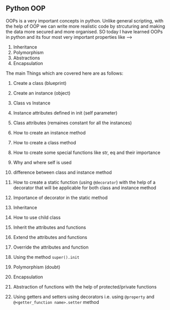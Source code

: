 ## Python OOP
OOPs is a very important concepts in python. Unlike general scripting, with the help of OOP we can write more realistic code by strcuturing and 
making the data more secured and more organised. SO today I have learned OOPs in python and its four most very important properties like -->

1. Inheritance
2. Polymorphism
3. Abstractions
4. Encapsulation

The main Things which are covered here are as follows:
1.  Create a class (blueprint)
2.  Create an instance (object)
3.  Class vs Instance
4.  Instance attributes defined in init (self parameter)
5.  Class attributes (remaines constant for all the instances)

6.  How to create an instance method
7.  How to create a class method
8.  How to create some special functions like str, eq and their importance
9.  Why and where self is used
10. difference between class and instance method
11. How to create a static function (using ```@decorator```) with the help of a decorator that will be applicable for both class and instance method
12. Importance of decorator in the static method

13. Inheritance
14. How to use child class
15. Inherit the attributes and functions
16. Extend the attributes and functions
17. Override the attributes and function
18. Using the method ```super().init```
19. Polymorphism (doubt)

20. Encapsulation
21. Abstraction of functions with the help of protected/private functions
22. Using getters and setters using decorators i.e. using ```@property``` and ```@<getter_function name>.setter``` method
